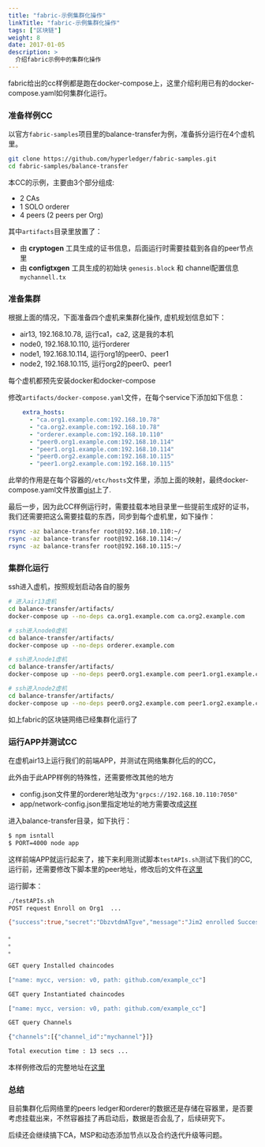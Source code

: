 ```yaml
---
title: "fabric-示例集群化操作"
linkTitle: "fabric-示例集群化操作"
tags: ["区块链"]
weight: 8
date: 2017-01-05
description: >
  介绍fabric示例中的集群化操作
---
```


fabric给出的cc样例都是跑在docker-compose上，这里介绍利用已有的docker-compose.yaml如何集群化运行。

### 准备样例CC

以官方`fabric-samples`项目里的balance-transfer为例，准备拆分运行在4个虚机里。

```bash
git clone https://github.com/hyperledger/fabric-samples.git
cd fabric-samples/balance-transfer
```

本CC的示例，主要由3个部分组成:

* 2 CAs
* 1 SOLO orderer
* 4 peers (2 peers per Org)


其中`artifacts`目录里放置了：

* 由 **cryptogen** 工具生成的证书信息，后面运行时需要挂载到各自的peer节点里
* 由 **configtxgen** 工具生成的初始块 `genesis.block` 和 channel配置信息`mychannell.tx`

### 准备集群

根据上面的情况，下面准备四个虚机来集群化操作, 虚机规划信息如下：

* air13, 192.168.10.78, 运行ca1，ca2, 这是我的本机
* node0, 192.168.10.110, 运行orderer
* node1, 192.168.10.114, 运行org1的peer0、peer1
* node2, 192.168.10.115, 运行org2的peer0、peer1

每个虚机都预先安装docker和docker-compose

修改`artifacts/docker-compose.yaml`文件，在每个service下添加如下信息：

```yaml
    extra_hosts:
      - "ca.org1.example.com:192.168.10.78"
      - "ca.org2.example.com:192.168.10.78"
      - "orderer.example.com:192.168.10.110"
      - "peer0.org1.example.com:192.168.10.114"
      - "peer1.org1.example.com:192.168.10.114"
      - "peer0.org2.example.com:192.168.10.115"
      - "peer1.org2.example.com:192.168.10.115"
```

此举的作用是在每个容器的`/etc/hosts`文件里，添加上面的映射，最终docker-compose.yaml文件放置[gist](https://gist.github.com/xiaoping378/8ba8e796552e27277073e56cfd7b281a)上了.


最后一步，因为此CC样例运行时，需要挂载本地目录里一些提前生成好的证书，我们还需要把这么需要挂载的东西，同步到每个虚机里，如下操作：

```bash
rsync -az balance-transfer root@192.168.10.110:~/
rsync -az balance-transfer root@192.168.10.114:~/
rsync -az balance-transfer root@192.168.10.115:~/
```


### 集群化运行

ssh进入虚机，按照规划启动各自的服务

```bash
# 进入air13虚机
cd balance-transfer/artifacts/
docker-compose up --no-deps ca.org1.example.com ca.org2.example.com

# ssh进入node0虚机
cd balance-transfer/artifacts/
docker-compose up --no-deps orderer.example.com

# ssh进入node1虚机
cd balance-transfer/artifacts/
docker-compose up --no-deps peer0.org1.example.com peer1.org1.example.com

# ssh进入node2虚机
cd balance-transfer/artifacts/
docker-compose up --no-deps peer0.org2.example.com peer1.org2.example.com
```

如上fabric的区块链网络已经集群化运行了


### 运行APP并测试CC

在虚机air13上运行我们的前端APP，并测试在网络集群化后的的CC，

此外由于此APP样例的特殊性，还需要修改其他的地方

* config.json文件里的orderer地址改为`"grpcs://192.168.10.110:7050"`
* app/network-config.json里指定地址的地方需要改成[这样](https://gist.github.com/xiaoping378/a599e3bb3080135b2548c1242ca8cc80)

进入balance-transfer目录，如下执行：

```bash
$ npm isntall
$ PORT=4000 node app
```

这样前端APP就运行起来了，接下来利用测试脚本`testAPIs.sh`测试下我们的CC,运行前，还需要修改下脚本里的peer地址，修改后的文件在[这里](https://gist.github.com/xiaoping378/dbfd8801b7b125b0d7add7fce7d4e854)

运行脚本：

```bash
./testAPIs.sh
POST request Enroll on Org1  ...

{"success":true,"secret":"DbzvtdmATgve","message":"Jim2 enrolled Successfully","token":"eyJhbGciOiJIUzI1NiIsInR5cCI6IkpXVCJ9.eyJleHAiOjE1MDE4NzQ5MjUsInVzZXJuYW1lIjoiSmltMiIsIm9yZ05hbWUiOiJvcmcxIiwiaWF0IjoxNTAxODM4OTI1fQ.LUmfEstviquaD5k5oBMd9KUFaKF1s6ZMY8iO67dKiH0"}

。
。
。

GET query Installed chaincodes

["name: mycc, version: v0, path: github.com/example_cc"]

GET query Instantiated chaincodes

["name: mycc, version: v0, path: github.com/example_cc"]

GET query Channels

{"channels":[{"channel_id":"mychannel"}]}

Total execution time : 13 secs ...

```

本样例修改后的完整地址在[这里](https://github.com/xiaoping378/fabric-samples)

### 总结

目前集群化后网络里的peers ledger和orderer的数据还是存储在容器里，是否要考虑挂载出来，不然容器挂了再启动后，数据是否会乱了，后续研究下。

后续还会继续搞下CA，MSP和动态添加节点以及合约迭代升级等问题。
